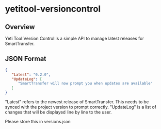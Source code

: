 # yetitool-versioncontrol

## Overview

Yeti Tool Version Control is a simple API to manage latest releases for SmartTransfer.

## JSON Format

```json
{
   "Latest": "0.2.0",
   "UpdateLog": [
      "SmartTransfer will now prompt you when updates are available"
   ]
}
```

"Latest" refers to the newest release of SmartTransfer. This needs to be synced with the project version to prompt correctly.
"UpdateLog" is a list of changes that will be displayed line by line to the user.

Please store this in versions.json


